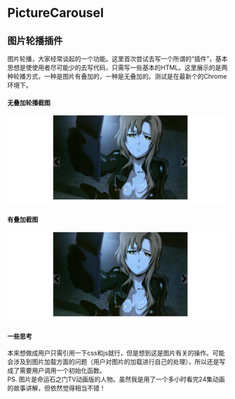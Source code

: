 # PictureCarousel
## 图片轮播插件
图片轮播，大家经常谈起的一个功能。这里首次尝试去写一个所谓的“插件”，基本思想是使使用者尽可能少的去写代码，只需写一些基本的HTML。这里展示的是两种轮播方式，一种是图片有叠加的，一种是无叠加的。测试是在最新个的Chrome环境下。

#### 无叠加轮播截图
![无叠加轮播截图](https://github.com/anxiaoxin/PictureCarousel/blob/master/src/img/%E6%97%A0%E5%8F%A0%E5%8A%A0%E6%88%AA%E5%9B%BE.jpg)


#### 有叠加截图
![无叠加轮播截图](https://github.com/anxiaoxin/PictureCarousel/blob/master/src/img/%E6%97%A0%E5%8F%A0%E5%8A%A0%E6%88%AA%E5%9B%BE.jpg)

#### 一些思考
本来想做成用户只需引用一下css和js就行，但是想到这是图片有关的操作。可能会涉及到图片加载方面的问题（用户对图片的加载进行自己的处理），所以还是写成了需要用户调用一个初始化函数。  
PS. 图片是命运石之门TV动画版的人物。虽然我是用了一个多小时看完24集动画的故事讲解，但依然觉得相当不错！

